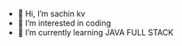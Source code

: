 <div class="container">
  <div class="row">
    <div class ="col col-12 col-sm-12 col-md-12.col-lg-12 col-xl-12 col-xxl-12>
      <img src="https://encrypted-tbn0.gstatic.com/images?q=tbn:ANd9GcQSUvs8JOqruUV5Gcsr4PZDVDUK9SX3GYZVATNQhzaJbDi6SF-SqqYcDrVbG3z9MfeJ_kk&usqp=CAU" style="max-width:100%;"></div></div></div>


- 👋 Hi, I’m sachin kv
- 👀 I’m interested in coding
- 🌱 I’m currently learning JAVA FULL STACK


<!---
sachinkv1011/sachinkv1011 is a ✨ special ✨ repository because its `README.md` (this file) appears on your GitHub profile.
You can click the Preview link to take a look at your changes.
--->
